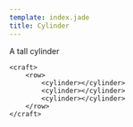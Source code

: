 ```yaml
---
template: index.jade
title: Cylinder
---
```


A tall cylinder

```craftml
<craft>
    <row>
        <cylinder></cylinder>
        <cylinder></cylinder>
        <cylinder></cylinder>
    </row>
</craft>
```
